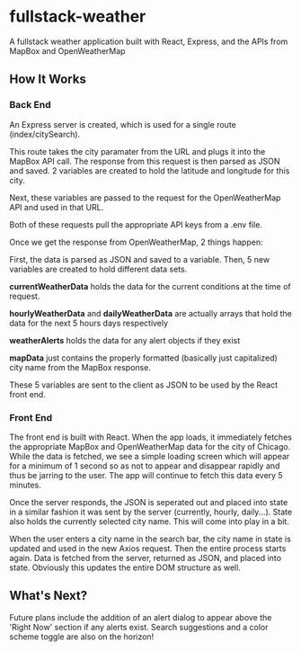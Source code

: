 # fullstack-weather

A fullstack weather application built with React, Express, and the APIs from MapBox and OpenWeatherMap

## How It Works

### Back End

An Express server is created, which is used for a single route (index/citySearch).

This route takes the city paramater from the URL and plugs it into the MapBox API call. The response from this request is then parsed as JSON and saved. 2 variables are created to hold the latitude and longitude for this city.

Next, these variables are passed to the request for the OpenWeatherMap API and used in that URL.

Both of these requests pull the appropriate API keys from a .env file.

Once we get the response from OpenWeatherMap, 2 things happen:

First, the data is parsed as JSON and saved to a variable. Then, 5 new variables are created to hold different data sets.

**currentWeatherData** holds the data for the current conditions at the time of request.

**hourlyWeatherData** and **dailyWeatherData** are actually arrays that hold the data for the next 5 hours days respectively

**weatherAlerts** holds the data for any alert objects if they exist

**mapData** just contains the properly formatted (basically just capitalized) city name from the MapBox response.

These 5 variables are sent to the client as JSON to be used by the React front end.

### Front End

The front end is built with React. When the app loads, it immediately fetches the appropriate MapBox and OpenWeatherMap data for the city of Chicago. While the data is fetched, we see a simple loading screen which will appear for a minimum of 1 second so as not to appear and disappear rapidly and thus be jarring to the user. The app will continue to fetch this data every 5 minutes.

Once the server responds, the JSON is seperated out and placed into state in a similar fashion it was sent by the server (currently, hourly, daily...). State also holds the currently selected city name. This will come into play in a bit.

When the user enters a city name in the search bar, the city name in state is updated and used in the new Axios request. Then the entire process starts again. Data is fetched from the server, returned as JSON, and placed into state. Obviously this updates the entire DOM structure as well.

## What's Next?

Future plans include the addition of an alert dialog to appear above the 'Right Now' section if any alerts exist. Search suggestions and a color scheme toggle are also on the horizon!
